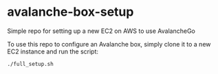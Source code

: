# avalanche-box-setup
Simple repo for setting up a new EC2 on AWS to use AvalancheGo

To use this repo to configure an Avalanche box, simply clone it to a new EC2 instance and run the script:

```
./full_setup.sh
```
